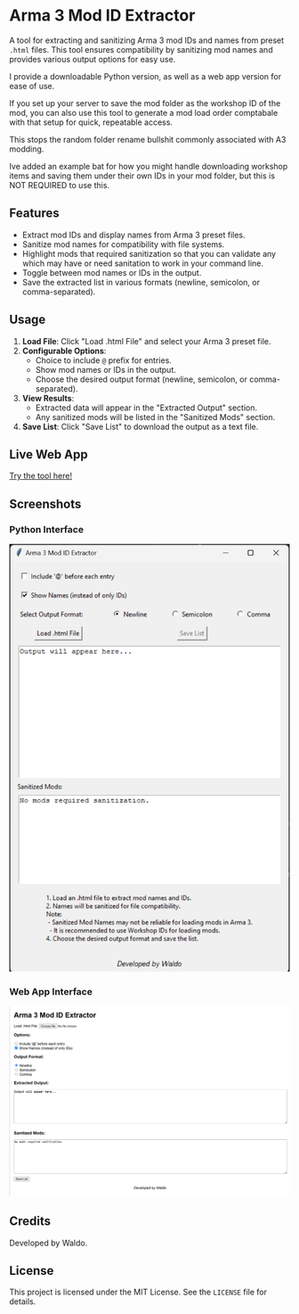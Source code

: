 # Arma 3 Mod ID Extractor

A tool for extracting and sanitizing Arma 3 mod IDs and names from preset `.html` files. This tool ensures compatibility by sanitizing mod names and provides various output options for easy use. 

I provide a downloadable Python version, as well as a web app version for ease of use.

If you set up your server to save the mod folder as the workshop ID of the mod, you can also use this tool to generate a mod load order comptabale with that setup for quick, repeatable access. 

This stops the random folder rename bullshit commonly associated with A3 modding.

Ive added an example bat for how you might handle downloading workshop items and saving them under their own IDs in your mod folder, but this is NOT REQUIRED to use this.

## Features
- Extract mod IDs and display names from Arma 3 preset files.
- Sanitize mod names for compatibility with file systems.
- Highlight mods that required sanitization so that you can validate any which may have or need sanitation to work in your command line.
- Toggle between mod names or IDs in the output.
- Save the extracted list in various formats (newline, semicolon, or comma-separated).

## Usage
1. **Load File**: Click "Load .html File" and select your Arma 3 preset file.
2. **Configurable Options**:
   - Choice to include `@` prefix for entries.
   - Show mod names or IDs in the output.
   - Choose the desired output format (newline, semicolon, or comma-separated).
3. **View Results**:
   - Extracted data will appear in the "Extracted Output" section.
   - Any sanitized mods will be listed in the "Sanitized Mods" section.
4. **Save List**: Click "Save List" to download the output as a text file.

## Live Web App
[Try the tool here!](https://adamwaldie.github.io/Arma3ModstingGenerator/Arma3ModstingGeneratorWebApp)

## Screenshots
### Python Interface
![Python Interface](https://raw.githubusercontent.com/AdamWaldie/Arma3ModstingGenerator/refs/heads/main/coverimage.png)

### Web App Interface
![Web App Interface](https://raw.githubusercontent.com/AdamWaldie/Arma3ModstingGenerator/refs/heads/main/coverimage2.png)

## Credits
Developed by Waldo.

## License
This project is licensed under the MIT License. See the `LICENSE` file for details.
